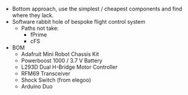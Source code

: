 - Bottom approach, use the simplest / cheapest components and find where they lack.
- Software rabbit hole of bespoke flight control system
    - Paths not take:
        - fPrime
        - cFS
- BOM
    - Adafruit Mini Robot Chassis Kit
    - Powerboost 1000 / 3.7 V Battery
    - L293D Dual H-Bridge Motor Controller
    - RFM69 Transceiver
    - Shock Switch (from elegoo)
    - Arduino Duo
